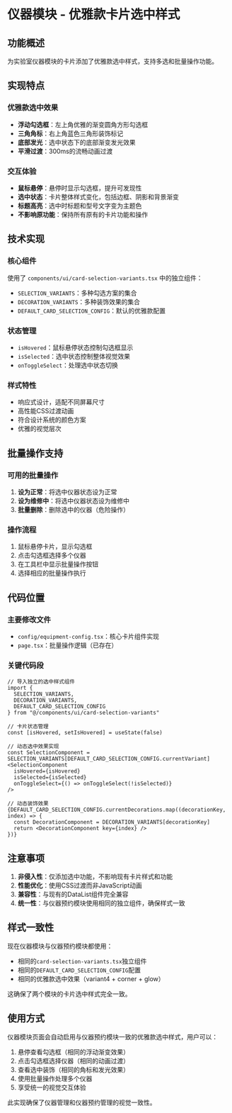 # 仪器模块 - 优雅款卡片选中样式

## 功能概述

为实验室仪器模块的卡片添加了优雅款选中样式，支持多选和批量操作功能。

## 实现特点

### 优雅款选中效果
- **浮动勾选框**：左上角优雅的渐变圆角方形勾选框
- **三角角标**：右上角蓝色三角形装饰标记  
- **底部发光**：选中状态下的底部渐变发光效果
- **平滑过渡**：300ms的流畅动画过渡

### 交互体验
- **鼠标悬停**：悬停时显示勾选框，提升可发现性
- **选中状态**：卡片整体样式变化，包括边框、阴影和背景渐变
- **标题高亮**：选中时标题和型号文字变为主题色
- **不影响原功能**：保持所有原有的卡片功能和操作

## 技术实现

### 核心组件
使用了 `components/ui/card-selection-variants.tsx` 中的独立组件：
- `SELECTION_VARIANTS`：多种勾选方案的集合
- `DECORATION_VARIANTS`：多种装饰效果的集合
- `DEFAULT_CARD_SELECTION_CONFIG`：默认的优雅款配置

### 状态管理
- `isHovered`：鼠标悬停状态控制勾选框显示
- `isSelected`：选中状态控制整体视觉效果
- `onToggleSelect`：处理选中状态切换

### 样式特性
- 响应式设计，适配不同屏幕尺寸
- 高性能CSS过渡动画
- 符合设计系统的颜色方案
- 优雅的视觉层次

## 批量操作支持

### 可用的批量操作
1. **设为正常**：将选中仪器状态设为正常
2. **设为维修中**：将选中仪器状态设为维修中  
3. **批量删除**：删除选中的仪器（危险操作）

### 操作流程
1. 鼠标悬停卡片，显示勾选框
2. 点击勾选框选择多个仪器
3. 在工具栏中显示批量操作按钮
4. 选择相应的批量操作执行

## 代码位置

### 主要修改文件
- `config/equipment-config.tsx`：核心卡片组件实现
- `page.tsx`：批量操作逻辑（已存在）

### 关键代码段
```tsx
// 导入独立的选中样式组件
import { 
  SELECTION_VARIANTS, 
  DECORATION_VARIANTS,
  DEFAULT_CARD_SELECTION_CONFIG
} from "@/components/ui/card-selection-variants"

// 卡片状态管理
const [isHovered, setIsHovered] = useState(false)

// 动态选中效果实现
const SelectionComponent = SELECTION_VARIANTS[DEFAULT_CARD_SELECTION_CONFIG.currentVariant]
<SelectionComponent 
  isHovered={isHovered}
  isSelected={isSelected}
  onToggleSelect={() => onToggleSelect(!isSelected)}
/>

// 动态装饰效果
{DEFAULT_CARD_SELECTION_CONFIG.currentDecorations.map((decorationKey, index) => {
  const DecorationComponent = DECORATION_VARIANTS[decorationKey]
  return <DecorationComponent key={index} />
})}
```

## 注意事项

1. **非侵入性**：仅添加选中功能，不影响现有卡片样式和功能
2. **性能优化**：使用CSS过渡而非JavaScript动画
3. **兼容性**：与现有的DataList组件完全兼容
4. **统一性**：与仪器预约模块使用相同的独立组件，确保样式一致

## 样式一致性

现在仪器模块与仪器预约模块都使用：
- 相同的`card-selection-variants.tsx`独立组件
- 相同的`DEFAULT_CARD_SELECTION_CONFIG`配置
- 相同的优雅款选中效果（variant4 + corner + glow）

这确保了两个模块的卡片选中样式完全一致。

## 使用方式

仪器模块页面会自动启用与仪器预约模块一致的优雅款选中样式，用户可以：
1. 悬停查看勾选框（相同的浮动渐变效果）
2. 点击勾选框选择仪器（相同的动画过渡）
3. 查看选中装饰（相同的角标和发光效果）
4. 使用批量操作处理多个仪器
5. 享受统一的视觉交互体验

此实现确保了仪器管理和仪器预约管理的视觉一致性。 